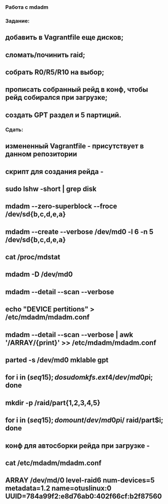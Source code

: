 ### Работа с mdadm
### Задание: 
## добавить в Vagrantfile еще дисков;
## сломать/починить raid;
## собрать R0/R5/R10 на выбор;
## прописать собранный рейд в конф, чтобы рейд собирался при загрузке;
## создать GPT раздел и 5 партиций.
### Сдать:
## измененный Vagrantfile - присутствует в данном репозитории
## скрипт для создания рейда - 
## sudo lshw -short | grep disk
## mdadm --zero-superblock --froce /dev/sd{b,c,d,e,a}
## mdadm --create --verbose /dev/md0 -l 6 -n 5 /dev/sd{b,c,d,e,a}
## cat /proc/mdstat
## mdadm -D /dev/md0
## mdadm --detail --scan --verbose
## echo "DEVICE pertitions" > /etc/mdadm/mdadm.conf
## mdadm --detail --scan --verbose | awk '/ARRAY/{print}' >> /etc/mdadm/mdadm.conf
## parted -s /dev/md0 mklable gpt
## for i in $(seq 1 5); do sudo mkfs.ext4 /dev/md0p$i; done
## mkdir -p /raid/part{1,2,3,4,5}
## for i in $(seq 1 5); do mount /dev/md0p$i/ raid/part$i; done
## конф для автосборки рейда при загрузке - 
## cat /etc/mdadm/mdadm.conf
## ARRAY /dev/md/0 level-raid6 num-devices=5 metadata=1.2 name=otuslinux:0 UUID=784a99f2:e8d76ab0:402f66cf:b2f87560

